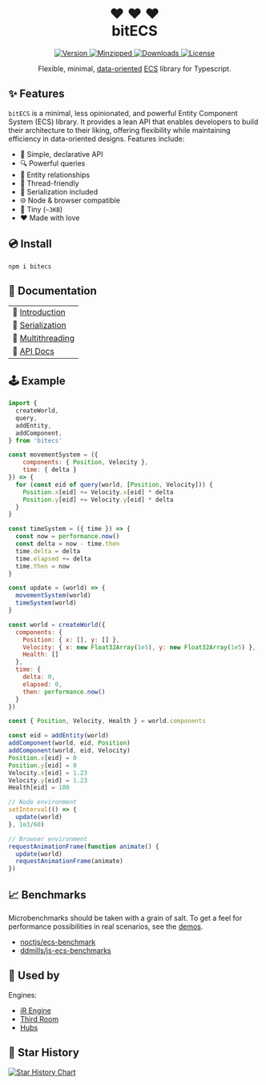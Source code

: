 <h1 align="center">
❤ ❤ ❤ <br />
bitECS
</h1>

<p align="center">
  <a href="https://www.npmjs.com/package/bitecs">
    <img src="https://img.shields.io/npm/v/bitecs.svg" alt="Version" />
  </a>
  <a href="https://www.npmjs.com/package/bitecs">
    <img src="https://badgen.net/bundlephobia/minzip/bitecs" alt="Minzipped" />
  </a>
  <a href="https://www.npmjs.com/package/bitecs">
    <img src="https://img.shields.io/npm/dt/bitecs.svg" alt="Downloads" />
  </a>
  <a href="https://github.com/NateTheGreatt/bitECS/blob/master/LICENSE">
    <img src="https://badgen.net/npm/license/bitecs" alt="License" />
  </a>
</p>

<p align="center">
Flexible, minimal, <a href="https://www.dataorienteddesign.com/dodbook/">data-oriented</a> <a href="https://en.wikipedia.org/wiki/Entity_component_system">ECS</a> library for Typescript.
</p>

</center>

## ✨ Features


`bitECS` is a minimal, less opinionated, and powerful Entity Component System (ECS) library. It provides a lean API that enables developers to build their architecture to their liking, offering flexibility while maintaining efficiency in data-oriented designs. Features include:

- 🔮 Simple, declarative API
- 🔍 Powerful queries
- 🔗 Entity relationships
- 🧵 Thread-friendly
- 💾 Serialization included
- 🌐 Node & browser compatible
- 🤏 Tiny (`~3KB`)
- ❤ Made with love

## 💿 Install
```
npm i bitecs
```

## 📘  Documentation
|                  |
| ---------------- |
| 🏁  [Introduction](/docs/Intro.md) |
| 💾  [Serialization](/docs/Serialization.md) |
| 🧵  [Multithreading](/docs/Multithreading.md) |
| 📑  [API Docs](/docs/API.md) |

## 🕹 Example

```js
import {
  createWorld,
  query,
  addEntity,
  addComponent,
} from 'bitecs'

const movementSystem = ({
    components: { Position, Velocity },
    time: { delta } 
}) => {
  for (const eid of query(world, [Position, Velocity])) {
    Position.x[eid] += Velocity.x[eid] * delta
    Position.y[eid] += Velocity.y[eid] * delta
  }
}

const timeSystem = ({ time }) => {
  const now = performance.now()
  const delta = now - time.then
  time.delta = delta
  time.elapsed += delta
  time.then = now
}

const update = (world) => {
  movementSystem(world)
  timeSystem(world)
}

const world = createWorld({
  components: {
    Position: { x: [], y: [] },
    Velocity: { x: new Float32Array(1e5), y: new Float32Array(1e5) },
    Health: []
  },
  time: {
    delta: 0, 
    elapsed: 0, 
    then: performance.now()
  }
})

const { Position, Velocity, Health } = world.components

const eid = addEntity(world)
addComponent(world, eid, Position)
addComponent(world, eid, Velocity)
Position.x[eid] = 0
Position.y[eid] = 0
Velocity.x[eid] = 1.23
Velocity.y[eid] = 1.23
Health[eid] = 100

// Node environment
setInterval(() => {
  update(world)
}, 1e3/60)

// Browser environment
requestAnimationFrame(function animate() {
  update(world)
  requestAnimationFrame(animate)
})
```

## 📈 Benchmarks

Microbenchmarks should be taken with a grain of salt. To get a feel for performance possibilities in real scenarios, see the [demos](https://github.com/NateTheGreatt/bitECS/tree/master/demos).

- [noctjs/ecs-benchmark](https://github.com/noctjs/ecs-benchmark) 
- [ddmills/js-ecs-benchmarks](https://github.com/ddmills/js-ecs-benchmarks)

## 🔌 Used by

Engines:

- [iR Engine](https://github.com/ir-engine/ir-engine)
- [Third Room](https://github.com/thirdroom/thirdroom)
- [Hubs](https://github.com/Hubs-Foundation/hubs)

## 🌟 Star History

[![Star History Chart](https://api.star-history.com/svg?repos=NateTheGreatt/bitECS&type=Date)](https://star-history.com/#NateTheGreatt/bitECS&Date)
